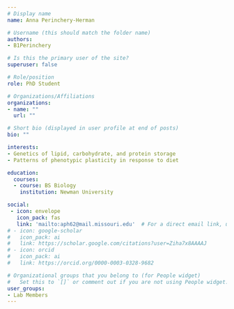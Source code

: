```yaml
---
# Display name
name: Anna Perinchery-Herman

# Username (this should match the folder name)
authors:
- B1Perinchery

# Is this the primary user of the site?
superuser: false

# Role/position
role: PhD Student

# Organizations/Affiliations
organizations:
- name: ""
  url: ""

# Short bio (displayed in user profile at end of posts)
bio: ""

interests:
- Genetics of lipid, carbohydrate, and protein storage
- Patterns of phenotypic plasticity in response to diet

education:
  courses:
  - course: BS Biology
    institution: Newman University

social:
 - icon: envelope
   icon_pack: fas
   link: 'mailto:aph62@mail.missouri.edu'  # For a direct email link, use "mailto:test@example.org".
# - icon: google-scholar
#   icon_pack: ai
#   link: https://scholar.google.com/citations?user=Ziha7x8AAAAJ
# - icon: orcid
#   icon_pack: ai
#   link: https://orcid.org/0000-0003-0328-9682

# Organizational groups that you belong to (for People widget)
#   Set this to `[]` or comment out if you are not using People widget.
user_groups:
- Lab Members
---
```

